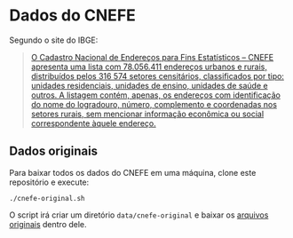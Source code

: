 # Dados do CNEFE

Segundo o site do IBGE:

> [O Cadastro Nacional de Endereços para Fins Estatísticos – CNEFE apresenta uma lista com 78.056.411 endereços urbanos e rurais, distribuídos pelos 316 574 setores censitários, classificados por tipo: unidades residenciais, unidades de ensino, unidades de saúde e outros. A listagem contém, apenas, os endereços com identificação do nome do logradouro, número, complemento e coordenadas nos setores rurais, sem mencionar informação econômica ou social correspondente àquele endereço.](http://www.ibge.gov.br/home/estatistica/populacao/censo2010/cnefe/default_cnefe.shtm)

## Dados originais

Para baixar todos os dados do CNEFE em uma máquina, clone este repositório e execute:

    ./cnefe-original.sh

O script irá criar um diretório `data/cnefe-original` e baixar os [arquivos originais](ftp://ftp.ibge.gov.br/Censos/Censo_Demografico_2010/Cadastro_Nacional_de_Enderecos_Fins_Estatisticos) dentro dele.
